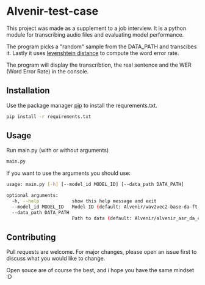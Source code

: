 # Alvenir-test-case

This project was made as a supplement to a job interview. 
It is a python module for transcribing audio files and evaluating model performance.

The program picks a "random" sample from the DATA_PATH and transcibes it. Lastly it uses [levenshtein distance](https://en.wikipedia.org/wiki/Levenshtein_distance) to compute the word error rate. 

The program will display the transcribtion, the real sentence and the WER (Word Error Rate) in the console.

## Installation

Use the package manager [pip](https://pip.pypa.io/en/stable/) to install the requrements.txt.

```bash
pip install -r requirements.txt
```

## Usage
Run main.py (with or without arguments)

```python
main.py
```
If you want to use the arguments you should use:

```bash
usage: main.py [-h] [--model_id MODEL_ID] [--data_path DATA_PATH]

optional arguments:
  -h, --help            show this help message and exit
  --model_id MODEL_ID   Model ID (default: Alvenir/wav2vec2-base-da-ft-nst)
  --data_path DATA_PATH
                        Path to data (default: Alvenir/alvenir_asr_da_eval)

```

## Contributing
Pull requests are welcome. For major changes, please open an issue first to discuss what you would like to change.

Open souce are of course the best, and i hope you have the same mindset :D
